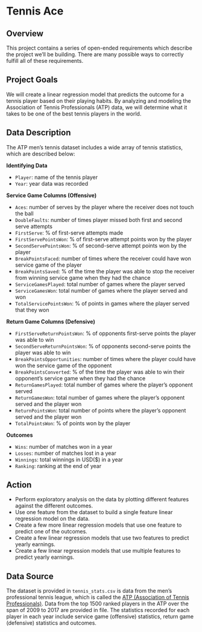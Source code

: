 # Tennis Ace

## Overview

This project contains a series of open-ended requirements which describe the project we’ll be building. There are many possible ways to correctly fulfill all of these requirements.

## Project Goals

We will create a linear regression model that predicts the outcome for a tennis player based on their playing habits. By analyzing and modeling the Association of Tennis Professionals (ATP) data, we will determine what it takes to be one of the best tennis players in the world.

## Data Description

The ATP men’s tennis dataset includes a wide array of tennis statistics, which are described below:

**Identifying Data**
- `Player`: name of the tennis player
- `Year`: year data was recorded

**Service Game Columns (Offensive)**
- `Aces`: number of serves by the player where the receiver does not touch the ball
- `DoubleFaults`: number of times player missed both first and second serve attempts
- `FirstServe`: % of first-serve attempts made
- `FirstServePointsWon`: % of first-serve attempt points won by the player
- `SecondServePointsWon`: % of second-serve attempt points won by the player
- `BreakPointsFaced`: number of times where the receiver could have won service game of the player
- `BreakPointsSaved`: % of the time the player was able to stop the receiver from winning service game when they had the chance
- `ServiceGamesPlayed`: total number of games where the player served
- `ServiceGamesWon`: total number of games where the player served and won
- `TotalServicePointsWon`: % of points in games where the player served that they won

**Return Game Columns (Defensive)**
- `FirstServeReturnPointsWon`: % of opponents first-serve points the player was able to win
- `SecondServeReturnPointsWon`: % of opponents second-serve points the player was able to win
- `BreakPointsOpportunities`: number of times where the player could have won the service game of the opponent
- `BreakPointsConverted`: % of the time the player was able to win their opponent’s service game when they had the chance
- `ReturnGamesPlayed`: total number of games where the player’s opponent served
- `ReturnGamesWon`: total number of games where the player’s opponent served and the player won
- `ReturnPointsWon`: total number of points where the player’s opponent served and the player won
- `TotalPointsWon`: % of points won by the player

**Outcomes**
- `Wins`: number of matches won in a year
- `Losses`: number of matches lost in a year
- `Winnings`: total winnings in USD($) in a year
- `Ranking`: ranking at the end of year

## Action

- Perform exploratory analysis on the data by plotting different features against the different outcomes. 
- Use one feature from the dataset to build a single feature linear regression model on the data.
- Create a few more linear regression models that use one feature to predict one of the outcomes.
- Create a few linear regression models that use two features to predict yearly earnings. 
- Create a few linear regression models that use multiple features to predict yearly earnings.

## Data Source

The dataset is provided in `tennis_stats.csv` is data from the men’s professional tennis league, which is called the [ATP (Association of Tennis Professionals)](https://www.atptour.com/). Data from the top 1500 ranked players in the ATP over the span of 2009 to 2017 are provided in file. The statistics recorded for each player in each year include service game (offensive) statistics, return game (defensive) statistics and outcomes. 
